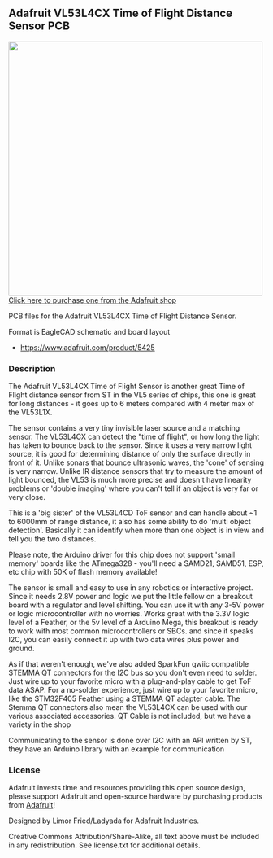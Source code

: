 ## Adafruit VL53L4CX Time of Flight Distance Sensor PCB

<a href="http://www.adafruit.com/products/5425"><img src="assets/5425.jpg?raw=true" width="500px"><br/>
Click here to purchase one from the Adafruit shop</a>

PCB files for the Adafruit VL53L4CX Time of Flight Distance Sensor. 

Format is EagleCAD schematic and board layout
* https://www.adafruit.com/product/5425

### Description

The Adafruit VL53L4CX Time of Flight Sensor is another great Time of Flight distance sensor from ST in the VL5 series of chips, this one is great for long distances - it goes up to 6 meters compared with 4 meter max of the VL53L1X.

The sensor contains a very tiny invisible laser source and a matching sensor. The VL53L4CX can detect the "time of flight", or how long the light has taken to bounce back to the sensor. Since it uses a very narrow light source, it is good for determining distance of only the surface directly in front of it. Unlike sonars that bounce ultrasonic waves, the 'cone' of sensing is very narrow. Unlike IR distance sensors that try to measure the amount of light bounced, the VL53 is much more precise and doesn't have linearity problems or 'double imaging' where you can't tell if an object is very far or very close.

This is a 'big sister' of the VL53L4CD ToF sensor and can handle about ~1 to 6000mm of range distance, it also has some ability to do 'multi object detection'. Basically it can identify when more than one object is in view and tell you the two distances.

Please note, the Arduino driver for this chip does not support 'small memory' boards like the ATmega328 - you'll need a SAMD21, SAMD51, ESP, etc chip with 50K of flash memory available!

The sensor is small and easy to use in any robotics or interactive project. Since it needs 2.8V power and logic we put the little fellow on a breakout board with a regulator and level shifting. You can use it with any 3-5V power or logic microcontroller with no worries. Works great with the 3.3V logic level of a Feather, or the 5v level of a Arduino Mega, this breakout is ready to work with most common microcontrollers or SBCs. and since it speaks I2C, you can easily connect it up with two data wires plus power and ground. 

As if that weren't enough, we've also added SparkFun qwiic compatible STEMMA QT connectors for the I2C bus so you don't even need to solder. Just wire up to your favorite micro with a plug-and-play cable to get ToF data ASAP. For a no-solder experience, just wire up to your favorite micro, like the STM32F405 Feather using a STEMMA QT adapter cable. The Stemma QT connectors also mean the VL53L4CX can be used with our various associated accessories. QT Cable is not included, but we have a variety in the shop

Communicating to the sensor is done over I2C with an API written by ST, they have an Arduino library with an example for communication

### License

Adafruit invests time and resources providing this open source design, please support Adafruit and open-source hardware by purchasing products from [Adafruit](https://www.adafruit.com)!

Designed by Limor Fried/Ladyada for Adafruit Industries.

Creative Commons Attribution/Share-Alike, all text above must be included in any redistribution. 
See license.txt for additional details.
